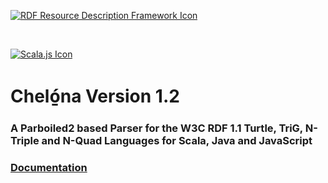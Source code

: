 <p><a href="http://www.w3.org/RDF/" title="RDF Resource Description Framework"> <img border="0" src="http://www.w3.org/RDF/icons/rdf_w3c_icon.96.gif" alt="RDF Resource Description Framework Icon"/></a></p>
&nbsp;&nbsp;&nbsp;&nbsp;&nbsp;&nbsp;&nbsp;&nbsp;&nbsp;&nbsp;&nbsp;&nbsp;
<p><a href="https://www.scala-js.org" title="Scala.js"> <img border="0" src="https://www.scala-js.org/assets/badges/scalajs-0.6.8.svg" alt="Scala.js Icon"/></a></p>
<h1>Cheló̱na Version 1.2</h1>  

<h3>A Parboiled2 based Parser for the W3C RDF 1.1 Turtle, TriG, N-Triple and N-Quad Languages for Scala, Java and JavaScript</h3>

<h3><a href="https://jupfu.github.io/chelona/">Documentation</a></h3>
